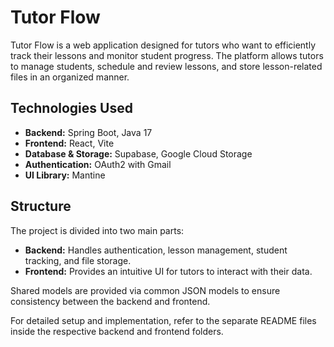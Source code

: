 # Tutor Flow

Tutor Flow is a web application designed for tutors who want to efficiently track their lessons and monitor student progress. 
The platform allows tutors to manage students, schedule and review lessons, and store lesson-related files in an organized manner.

## Technologies Used
- **Backend:** Spring Boot, Java 17
- **Frontend:** React, Vite
- **Database & Storage:** Supabase, Google Cloud Storage
- **Authentication:** OAuth2 with Gmail
- **UI Library:** Mantine

## Structure
The project is divided into two main parts:
- **Backend:** Handles authentication, lesson management, student tracking, and file storage.
- **Frontend:** Provides an intuitive UI for tutors to interact with their data.

Shared models are provided via common JSON models to ensure consistency between the backend and frontend.

For detailed setup and implementation, refer to the separate README files inside the respective backend and frontend folders.

